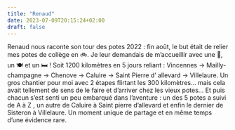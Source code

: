 ```yaml
---
title: "Renaud"
date: 2023-07-09T20:15:24+02:00
draft: false
---
```


Renaud nous raconte son tour des potes 2022 : 
fin août, le but était de relier mes potes de collège en 🚲. Je leur demandais de m’accueillir avec une 🍺, un 🍽 et un 🛏 !
Soit 1200 kilomètres en 5 jours reliant : Vincennes -> Mailly-champagne -> Chenove -> Caluire -> Saint Pierre d’ allevard -> Villelaure. Un gros chantier pour moi avec 2 étapes flirtant les 300 kilomètres… mais cela avait tellement de sens de le faire et d’arriver chez les vieux potes… 
Et puis chacun s’est senti un peu embarqué dans l’aventure : un des 5
potes a suivi de A à Z , un autre de Caluire à Saint pierre d’allevard
et enfin le dernier de Sisteron à Villelaure. Un moment unique de
partage et en même temps d’une évidence rare.

